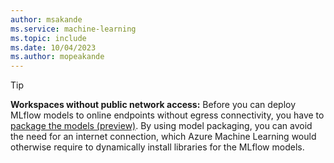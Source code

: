 ```yaml
---
author: msakande
ms.service: machine-learning
ms.topic: include
ms.date: 10/04/2023
ms.author: mopeakande
---
```


> [!TIP]
> __Workspaces without public network access:__ Before you can deploy MLflow models to online endpoints without egress connectivity, you have to [package the models (preview)](../how-to-package-models.md#package-models-before-deployments). By using model packaging, you can avoid the need for an internet connection, which Azure Machine Learning would otherwise require to dynamically install libraries for the MLflow models.